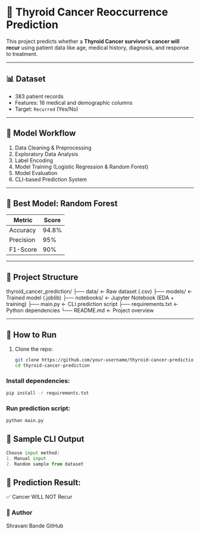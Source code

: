 # 🧠 Thyroid Cancer Reoccurrence Prediction

This project predicts whether a **Thyroid Cancer survivor's cancer will recur** using patient data like age, medical history, diagnosis, and response to treatment.

---

## 📊 Dataset

- 383 patient records
- Features: 16 medical and demographic columns
- Target: `Recurred` (Yes/No)

---

## 🧪 Model Workflow

1. Data Cleaning & Preprocessing  
2. Exploratory Data Analysis  
3. Label Encoding  
4. Model Training (Logistic Regression & Random Forest)  
5. Model Evaluation  
6. CLI-based Prediction System

---

## 🧠 Best Model: Random Forest

| Metric      | Score |
|-------------|-------|
| Accuracy    | 94.8% |
| Precision   | 95%   |
| F1-Score    | 90%   |

---

## 📁 Project Structure

thyroid_cancer_prediction/
├── data/ ← Raw dataset (.csv)
├── models/ ← Trained model (.joblib)
├── notebooks/ ← Jupyter Notebook (EDA + training)
├── main.py ← CLI prediction script
├── requirements.txt ← Python dependencies
└── README.md ← Project overview

---

## 🚀 How to Run

1. Clone the repo:
   ```bash
   git clone https://github.com/your-username/thyroid-cancer-prediction.git
   cd thyroid-cancer-prediction
   ```
### Install dependencies:
```bash
pip install -r requirements.txt
```
### Run prediction script:
```bash
python main.py
```
## 🔮 Sample CLI Output
```python
Choose input method:
1. Manual input
2. Random sample from dataset
```
## 🎯 Prediction Result:
✅ Cancer WILL NOT Recur

### 📌 Author
Shravani Bande
GitHub